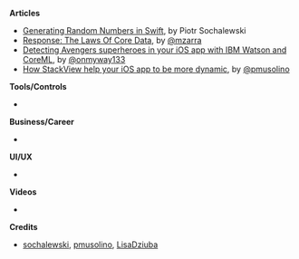 
**Articles**

* [Generating Random Numbers in Swift](https://www.netguru.co/codestories/generating-random-numbers-in-swift), by Piotr Sochalewski
* [Response: The Laws Of Core Data](http://www.cimgf.com/2018/05/10/response-the-laws-of-core-data/), by [@mzarra](https://twitter.com/mzarra)
* [Detecting Avengers superheroes in your iOS app with IBM Watson and CoreML](https://medium.com/flawless-app-stories/detecting-avengers-superheroes-in-your-ios-app-with-ibm-watson-and-coreml-fe38e493a4d1), by [@onmyway133](https://twitter.com/onmyway133)
* [How StackView help your iOS app to be more dynamic](https://blog.customerly.io/engineering/2018/05/14/how-stackview-help-your-ios-app-to-be-more-dynamic), by [@pmusolino](https://twitter.com/pmusolino)

**Tools/Controls**

* 

**Business/Career**

* 

**UI/UX**

* 

**Videos**

* 

**Credits**

* [sochalewski](https://github.com/sochalewski), [pmusolino](https://github.com/pmusolino), [LisaDziuba](https://github.com/lisadziuba)
